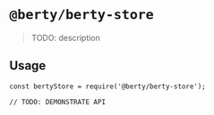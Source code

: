 # `@berty/berty-store`

> TODO: description

## Usage

```
const bertyStore = require('@berty/berty-store');

// TODO: DEMONSTRATE API
```
